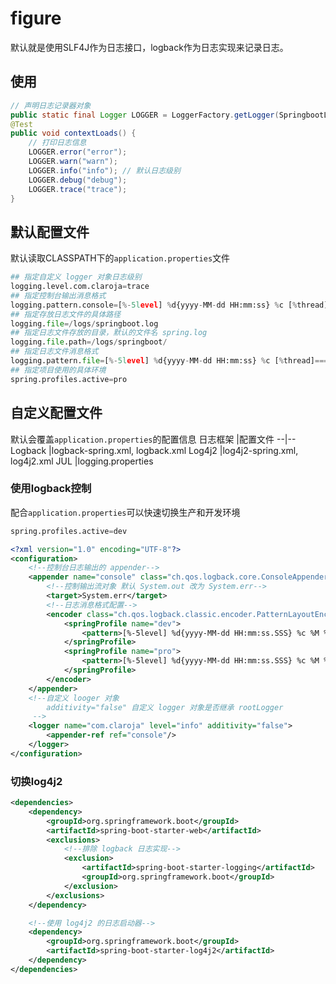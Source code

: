 # figure


默认就是使用SLF4J作为日志接口，logback作为日志实现来记录日志。


## 使用
```java
// 声明日志记录器对象
public static final Logger LOGGER = LoggerFactory.getLogger(SpringbootLogApplicationTests.class);
@Test
public void contextLoads() {
    // 打印日志信息
    LOGGER.error("error");
    LOGGER.warn("warn");
    LOGGER.info("info"); // 默认日志级别
    LOGGER.debug("debug");
    LOGGER.trace("trace");
}
```

## 默认配置文件
默认读取CLASSPATH下的`application.properties`文件

```python
## 指定自定义 logger 对象日志级别
logging.level.com.claroja=trace
## 指定控制台输出消息格式
logging.pattern.console=[%-5level] %d{yyyy-MM-dd HH:mm:ss} %c [%thread]===== %msg %n
## 指定存放日志文件的具体路径
logging.file=/logs/springboot.log
## 指定日志文件存放的目录，默认的文件名 spring.log
logging.file.path=/logs/springboot/
## 指定日志文件消息格式
logging.pattern.file=[%-5level] %d{yyyy-MM-dd HH:mm:ss} %c [%thread]===== %msg %n
## 指定项目使用的具体环境
spring.profiles.active=pro
```



## 自定义配置文件
默认会覆盖`application.properties`的配置信息
日志框架 |配置文件
--|--
Logback |logback-spring.xml, logback.xml
Log4j2 |log4j2-spring.xml, log4j2.xml
JUL |logging.properties


### 使用logback控制
配合`application.properties`可以快速切换生产和开发环境
```python
spring.profiles.active=dev
```



```xml
<?xml version="1.0" encoding="UTF-8"?>
<configuration>
    <!--控制台日志输出的 appender-->
    <appender name="console" class="ch.qos.logback.core.ConsoleAppender">
        <!--控制输出流对象 默认 System.out 改为 System.err-->
        <target>System.err</target>
        <!--日志消息格式配置-->
        <encoder class="ch.qos.logback.classic.encoder.PatternLayoutEncoder">
            <springProfile name="dev">
                <pattern>[%-5level] %d{yyyy-MM-dd HH:mm:ss.SSS} %c %M %L [%thread] -------- %m %n</pattern>
            </springProfile>
            <springProfile name="pro">
                <pattern>[%-5level] %d{yyyy-MM-dd HH:mm:ss.SSS} %c %M %L [%thread] xxxxxxxx %m %n</pattern>
            </springProfile>
        </encoder>
    </appender>
    <!--自定义 looger 对象
        additivity="false" 自定义 logger 对象是否继承 rootLogger
     -->
    <logger name="com.claroja" level="info" additivity="false">
        <appender-ref ref="console"/>
    </logger>
</configuration>
```


### 切换log4j2
```xml
<dependencies>
    <dependency>
        <groupId>org.springframework.boot</groupId>
        <artifactId>spring-boot-starter-web</artifactId>
        <exclusions>
            <!--排除 logback 日志实现-->
            <exclusion>
                <artifactId>spring-boot-starter-logging</artifactId>
                <groupId>org.springframework.boot</groupId>
            </exclusion>
        </exclusions>
    </dependency>

    <!--使用 log4j2 的日志启动器-->
    <dependency>
        <groupId>org.springframework.boot</groupId>
        <artifactId>spring-boot-starter-log4j2</artifactId>
    </dependency>
</dependencies>
```

